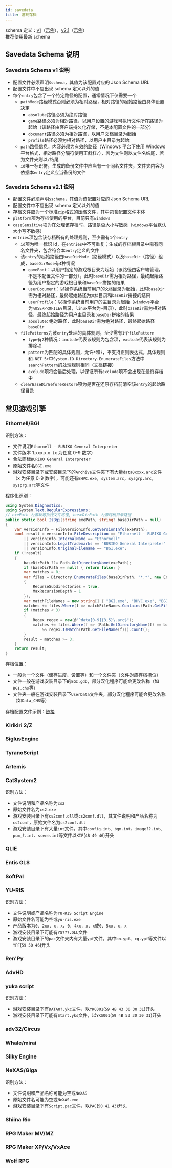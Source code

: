 ```yaml
---
id: savedata
title: 游戏存档
---
```


schema 定义：[v1](https://tuihub.github.io/protos/schemas/savedata/v1.json)（[示例](https://tuihub.github.io/protos/schemas/savedata/v1-example.json)），[v2.1](https://tuihub.github.io/protos/schemas/savedata/v2.1.json)（[示例](https://tuihub.github.io/protos/schemas/savedata/v2.1-example.json)）  
推荐使用最新 schema

## Savedata Schema 说明

### Savedata Schema v1 说明

- 配置文件必须声明`$schema`，其值为该配置对应的 Json Schema URL
- 配置文件中不应出现 schema 定义以外的值
- 每个`entry`包含了一个特定路径的配置，通常情况下仅需要一个
  - `pathMode`路径模式否则必须为相对路径，相对路径的起始路径由具体设置决定
    - `absolute`路径必须为绝对路径
    - `game`路径必须为相对路径，以用户设置的游戏可执行文件所在路径为起始（该路径由客户端持久化存储，不是本配置文件的一部分）
    - `document`路径必须为相对路径，以用户文档目录为起始
    - `profile`路径必须为相对路径，以用户主目录为起始
  - `path`路径信息，内容必须为有效的路径（Windows 平台下使用 Windows 平台格式，相对路径分隔符使用正斜杠`/`），若为文件则以文件名结尾，若为文件夹则以`/`结尾
  - `id`唯一标识符，生成的备份文件中应当有一个同名文件夹，文件夹内容为依据本`entry`定义应当备份的文件

### Savedata Schema v2.1 说明

- 配置文件必须声明`$schema`，其值为该配置对应的 Json Schema URL
- 配置文件中不应出现 schema 定义以外的值
- 存档文件应为一个标准`zip`格式的压缩文件，其中包含配置文件本体
- `platform`项为存档使用的平台，目前只有`windows`
- `caseSensitive`项为在处理该存档时，路径是否大小写敏感（`windows`平台默认大小写不敏感）
- `entries`项包含该存档所有的处理规则，至少需有`1`个`entry`
  - `id`项为唯一标识 id，在`entries`中不可重复；生成的存档根目录中需有同名文件夹，包含符合本`entry`定义的文件
  - 该`entry`的起始路径由`baseDirMode`（路径模式）以及`baseDir`（路径）组成，`baseDirMode`有`4`种情况
    - `gameRoot`：以用户指定的游戏根目录为起始（该路径由客户端管理，不是本配置文件的一部分），此时`baseDir`需为相对路径，最终起始路径为用户指定的游戏根目录和`baseDir`拼接的结果
    - `userDocument`：以操作系统当前用户的`文档`目录为起始，此时`baseDir`需为相对路径，最终起始路径为`文档`目录和`baseDir`拼接的结果
    - `userProfile`：以操作系统当前用户的主目录为起始（`windows`平台为`%USERPROFILE%`目录，`linux`平台为`~`目录），此时`baseDir`需为相对路径，最终起始路径为用户主目录和`baseDir`拼接的结果
    - `absolute`: 绝对路径，此时`baseDir`需为绝对路径，最终起始路径`baseDir`
  - `filePatterns`为该`entry`处理的具体规则，至少需有`1`个`filePattern`
    - `type`有`2`种情况：`include`代表该规则为包含项，`exclude`代表该规则为排除项
    - `pattern`为匹配的具体规则，允许`*`和`?`，不支持正则表达式，具体规则和`.NET 5+`中`System.IO.Directory.EnumerateFiles`方法中`searchPattern`的处理规则相同（[文档链接](https://learn.microsoft.com/en-us/dotnet/api/system.io.directory.enumeratefiles?view=net-8.0)）
    - `exclude`项将会最后处理，以保证所有`exclude`项不会出现在最终存档中
  - `clearBaseDirBeforeRestore`项为是否在还原存档前清空该`entry`的起始路径目录

## 常见游戏引擎

### Ethornell/BGI

识别方法：

- 文件说明`Ethornell - BURIKO General Interpreter`
- 文件版本 1.xxx.x.x（x 为任意 0-9 数字）
- 合法商标`BURIKO General Interpreter`
- 原始文件名`BGI.exe`
- 游戏安装目录下或安装目录下的`Archive`文件夹下有大量`data0xxxx.arc`文件（x 为任意 0-9 数字），可能还有`BHVC.exe`，`system.arc`，`sysgrp.arc`，`sysprg.arc`等文件

程序化识别：

```csharp
using System.Diagnostics;
using System.Text.RegularExpressions;
// exePath 为游戏可执行文件路径, baseDirPath 为游戏根目录路径
public static bool IsBgi(string exePath, string? baseDirPath = null)
{
    var versionInfo = FileVersionInfo.GetVersionInfo(exePath);
    bool result = versionInfo.FileDescription == "Ethornell - BURIKO General Interpreter"
        || versionInfo.InternalName == "Ethornell"
        || versionInfo.LegalTrademarks == "BURIKO General Interpreter"
        || versionInfo.OriginalFilename == "BGI.exe";
    if (!result)
    {
        baseDirPath ??= Path.GetDirectoryName(exePath);
        if (baseDirPath == null) { return false; }
        var matches = 0;
        var files = Directory.EnumerateFiles(baseDirPath, "*.*", new EnumerationOptions
        {
            RecurseSubdirectories = true,
            MaxRecursionDepth = 1
        });
        var matchFileNames = new string[] { "BGI.exe", "BHVC.exe", "BGI.hvl", "sysgrp.arc", "sysprg.arc", "system.arc" };
        matches += files.Where(f => matchFileNames.Contains(Path.GetFileName(f))).Count();
        if (matches < 3)
        {
            Regex regex = new(@"^data[0-9]{3,5}\.arc$");
            matches += files.Where(f => (Path.GetDirectoryName(f) == baseDirPath || Path.GetFileName(baseDirPath) == "Archive")
                && regex.IsMatch(Path.GetFileName(f))).Count();
        }
        result = matches >= 3;
    }
    return result;
}
```

存档位置：

- 一般为一个文件（储存进度、设置等）和一个文件夹（文件对应存档槽位）
- 文件一般在游戏安装目录下的`BGI.gdb`，部分汉化程序可能会更改名称（如`BGI.chs`等）
- 文件夹一般在游戏安装目录下`UserData`文件夹，部分汉化程序可能会更改名称（如`Data_CHS`等）

存档配置文件示例：[链接](https://docs.tuihub.org/savedata-configs/bgi.json)

### Kirikiri 2/Z

### SiglusEngine

### TyranoScript

### Artemis

### CatSystem2

识别方法：

- 文件说明和产品名称为`cs2`
- 原始文件名为`cs2.exe`
- 游戏安装目录下有`cs2conf.dll`或`cs2conf.dll`，其文件说明和产品名称为`cs2conf`，原始文件名为`cs2conf.dll`
- 游戏安装目录下有大量`int`文件，其中`config.int`、`bgm.int`、`image??.int`、`pcm_?.int`、`scene.int`等文件以`KIF`(`4B 49 46`)开头

### QLIE

### Entis GLS

### SoftPal

### YU-RIS

识别方法：

- 文件说明或产品名称为`YU-RIS Script Engine`
- 原始文件名可能为空或`yu-ris.exe`
- 产品版本为`0, 2xx, x, x`、`0, 4xx, x, x`或`0, 5xx, x, x`
- 游戏安装目录下可能有`YS???.DLL`文件
- 游戏安装目录下的`pac`文件夹内有大量`ypf`文件，其中`bn.ypf`、`cg.ypf`等文件以`YPF`(`59 50 46`)开头

### Ren'Py

### AdvHD

### yuka script

识别方法：

- 游戏安装目录下有`DATA0?.ykc`文件，以`YKC001`(`59 4B 43 30 30 31`)开头
- 游戏安装目录下可能有`Start.yks`文件，以`YKS001`(`59 4B 53 30 30 31`)开头

### adv32/Circus

### Whale/mirai

### Silky Engine

### NeXAS/Giga

识别方法：

- 文件说明和产品名称可能为空或`NeXAS`
- 原始文件名可能为空或`NeXAS.exe`
- 游戏安装目录下有`Script.pac`文件，以`PAC`(`50 41 43`)开头

### Shiina Rio

### RPG Maker MV/MZ

### RPG Maker XP/Vx/VxAce

### Wolf RPG
